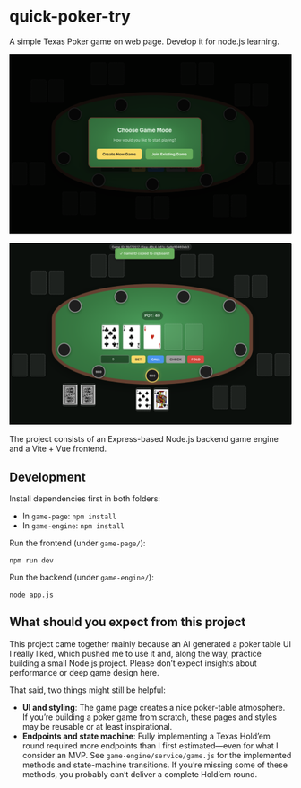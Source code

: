 # quick-poker-try

A simple Texas Poker game on web page. Develop it for node.js learning.

![Game Start](doc/img/game-start.png)

![Gaming](doc/img/gaming.png)

The project consists of an Express-based Node.js backend game engine and a Vite + Vue frontend.

## Development

Install dependencies first in both folders:

- In `game-page`: `npm install`
- In `game-engine`: `npm install`

Run the frontend (under `game-page/`):

```
npm run dev
```

Run the backend (under `game-engine/`):

```
node app.js
```

## What should you expect from this project

This project came together mainly because an AI generated a poker table UI I really liked, which pushed me to use it and, along the way, practice building a small Node.js project. Please don’t expect insights about performance or deep game design here.

That said, two things might still be helpful:

- **UI and styling**: The game page creates a nice poker-table atmosphere. If you’re building a poker game from scratch, these pages and styles may be reusable or at least inspirational.
- **Endpoints and state machine**: Fully implementing a Texas Hold’em round required more endpoints than I first estimated—even for what I consider an MVP. See `game-engine/service/game.js` for the implemented methods and state-machine transitions. If you’re missing some of these methods, you probably can’t deliver a complete Hold’em round.
